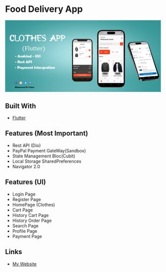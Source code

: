 # Food Delivery App

<img src="assets/images/background_app.png"/>

## Built With

* [Flutter](https://flutter.dev/)

## Features (Most Important)
- Rest API (Dio)
- PayPal Payment GateWay(Sandbox)
- State Management Bloc(Cubit)
- Local Storage SharedPreferences
- Navigator 2.0

## Features (UI)
- Login Page
- Register Page
- HomePage (Clothes)
- Cart Page
- History Cart Page
- History Order Page
- Search Page
- Profile Page
- Payment Page

## Links
* [My Website](https://mohnd-info.com/)
